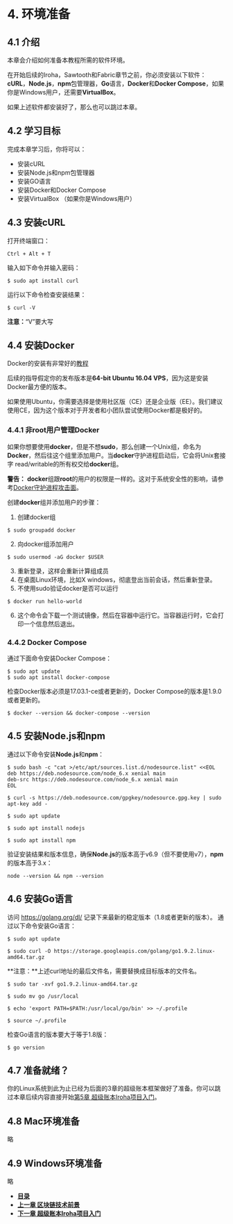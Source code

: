 # 4. 环境准备
## 4.1 介绍
本章会介绍如何准备本教程所需的软件环境。

在开始后续的Iroha，Sawtooth和Fabric章节之前，你必须安装以下软件：**cURL**，**Node.js**，**npm**包管理器，**Go**语言，**Docker**和**Docker Compose**，如果你是Windows用户，还需要**VirtualBox**。

如果上述软件都安装好了，那么也可以跳过本章。

## 4.2 学习目标
完成本章学习后，你将可以：
- 安装cURL
- 安装Node.js和npm包管理器
- 安装GO语言
- 安装Docker和Docker Compose
- 安装VirtualBox （如果你是Windows用户）

## 4.3 安装cURL
打开终端窗口：
```
Ctrl + Alt + T
```

输入如下命令并输入密码：
```
$ sudo apt install curl
```

运行以下命令检查安装结果：
```
$ curl -V
```

**注意：**“V”要大写

## 4.4 安装Docker
Docker的安装有非常好的[教程](https://docs.docker.com/engine/installation/linux/docker-ce/ubuntu/)

后续的指导假定你的发布版本是**64-bit Ubuntu 16.04 VPS**，因为这是安装Docker最方便的版本。

如果使用Ubuntu，你需要选择是使用社区版（CE）还是企业版（EE）。我们建议使用CE，因为这个版本对于开发者和小团队尝试使用Docker都是极好的。

### 4.4.1 非root用户管理Docker
如果你想要使用**docker**，但是不想**sudo**，那么创建一个Unix组，命名为**Docker**，然后往这个组里添加用户。当**docker**守护进程启动后，它会将Unix套接字 read/writable的所有权交给**docker**组。

**警告：** **docker**组跟**root**的用户的权限是一样的。这对于系统安全性的影响，请参考[Docker守护进程攻击面](https://docs.docker.com/engine/security/security/#docker-daemon-attack-surface)。

创建**docker**组并添加用户的步骤：
1. 创建docker组
```
$ sudo groupadd docker
```
2. 向docker组添加用户
```
$ sudo usermod -aG docker $USER
```
3. 重新登录，这样会重新计算组成员
4. 在桌面Linux环境，比如X windows，彻底登出当前会话，然后重新登录。
5. 不使用sudo验证docker是否可以运行
```
$ docker run hello-world
```
6. 这个命令会下载一个测试镜像，然后在容器中运行它。当容器运行时，它会打印一个信息然后退出。

### 4.4.2 Docker Compose
通过下面命令安装Docker Compose：
```
$ sudo apt update
$ sudo apt install docker-compose
```
检查Docker版本必须是17.03.1-ce或者更新的，Docker Compose的版本是1.9.0或者更新的。
```
$ docker --version && docker-compose --version
```
## 4.5 安装Node.js和npm
通过以下命令安装**Node.js**和**npm**：
```
$ sudo bash -c "cat >/etc/apt/sources.list.d/nodesource.list" <<EOL
deb https://deb.nodesource.com/node_6.x xenial main
deb-src https://deb.nodesource.com/node_6.x xenial main
EOL

$ curl -s https://deb.nodesource.com/gpgkey/nodesource.gpg.key | sudo apt-key add -

$ sudo apt update

$ sudo apt install nodejs

$ sudo apt install npm
```
验证安装结果和版本信息，确保**Node.js**的版本高于v6.9（但不要使用v7），**npm**的版本高于3.x：
```
node --version && npm --version
```
## 4.6 安装Go语言
访问 https://golang.org/dl/ 记录下来最新的稳定版本（1.8或者更新的版本）。
通过以下命令安装Go语言：
```
$ sudo apt update

$ sudo curl -O https://storage.googleapis.com/golang/go1.9.2.linux-amd64.tar.gz
```
**注意：**上述curl地址的最后文件名，需要替换成目标版本的文件名。

```
$ sudo tar -xvf go1.9.2.linux-amd64.tar.gz

$ sudo mv go /usr/local

$ echo 'export PATH=$PATH:/usr/local/go/bin' >> ~/.profile

$ source ~/.profile
```
检查Go语言的版本要大于等于1.8版：
```
$ go version
```

## 4.7 准备就绪？
你的Linux系统到此为止已经为后面的3章的超级账本框架做好了准备。你可以跳过本章后续内容直接开始[第5章 超级账本Iroha项目入门](chapter5_hyperledger_iroha.md)。

## 4.8 Mac环境准备
略

## 4.9 Windows环境准备
略

- [**目录**](README.md)
- [**上一章 区块链技术前景**](chapter3_blockchain_rise.md)
- [**下一章 超级账本Iroha项目入门**](chapter5_hyperledger_iroha.md)
